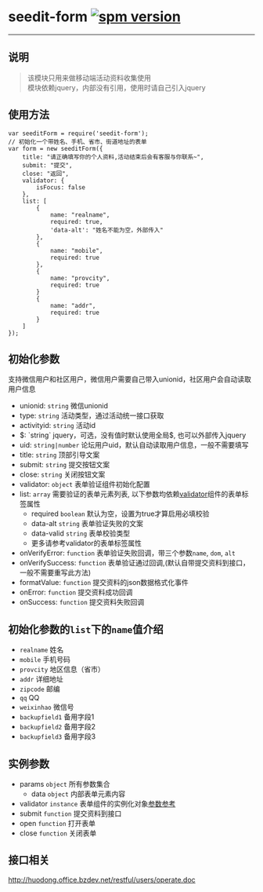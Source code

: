 # seedit-form [![spm version](https://moekit.com/badge/seedit-form)](https://moekit.com/package/seedit-form)

---

## 说明
> 该模块只用来做移动端活动资料收集使用  
> 模块依赖jquery，内部没有引用，使用时请自己引入jquery

## 使用方法
```
var seeditForm = require('seedit-form');
// 初始化一个带姓名、手机、省市、街道地址的表单
var form = new seeditForm({
	title: "请正确填写你的个人资料,活动结束后会有客服与你联系~",
	submit: "提交",
	close: "返回",
	validator: {
		isFocus: false
	},
	list: [
		{
			name: "realname",
			required: true,
			'data-alt': "姓名不能为空，外部传入"
		},
		{
			name: "mobile",
			required: true
		},
		{
			name: "provcity",
			required: true
		}
		{
			name: "addr",
			required: true
		}
	]
});
```

## 初始化参数
支持微信用户和社区用户，微信用户需要自己带入unionid，社区用户会自动读取用户信息

+ unionid: `string` 微信unionid
+ type: `string` 活动类型，通过活动统一接口获取
+ activityid: `string` 活动id
+ $: `string` jquery，可选，没有值时默认使用全局$, 也可以外部传入jquery
+ uid: `string|number` 论坛用户uid，默认自动读取用户信息，一般不需要填写
+ title: `string` 顶部引导文案
+ submit: `string` 提交按钮文案
+ close: `string` 关闭按钮文案
+ validator: `object` 表单验证组件初始化配置
+ list: `array` 需要验证的表单元素列表, 以下参数均依赖[validator](https://moekit.com/package/validator)组件的表单标签属性  
	+ required `boolean` 默认为空，设置为true才算启用必填校验
	+ data-alt `string` 表单验证失败的文案
	+ data-valid `string` 表单校验类型
	+ 更多请参考validator的表单标签属性
+ onVerifyError: `function` 表单验证失败回调，带三个参数`name`, `dom`, `alt`
+ onVerifySuccess: `function` 表单验证通过回调,(默认自带提交资料到接口，一般不需要重写此方法)
+ formatValue: `function` 提交资料的json数据格式化事件
+ onError: `function` 提交资料成功回调
+ onSuccess: `function` 提交资料失败回调

## 初始化参数的`list`下的`name`值介绍
+ `realname`     姓名
+ `mobile`       手机号码
+ `provcity`     地区信息（省市）
+ `addr`         详细地址
+ `zipcode`      邮编
+ `qq`           QQ
+ `weixinhao`    微信号
+ `backupfield1` 备用字段1
+ `backupfield2` 备用字段2
+ `backupfield3` 备用字段3

## 实例参数
+ params `object` 所有参数集合
	+ data `object` 内部表单元素内容
+ validator `instance` 表单组件的实例化对象[参数参考](https://moekit.com/package/validator)
+ submit `function` 提交资料到接口
+ open `function` 打开表单
+ close `function` 关闭表单
			
## 接口相关
http://huodong.office.bzdev.net/restful/users/operate.doc